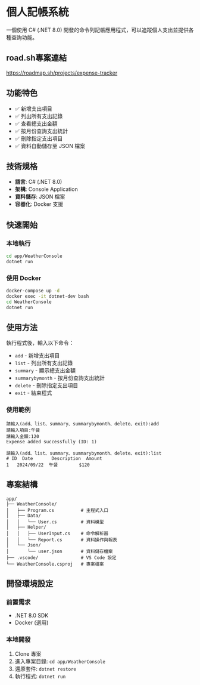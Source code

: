# 個人記帳系統

一個使用 C# (.NET 8.0) 開發的命令列記帳應用程式，可以追蹤個人支出並提供各種查詢功能。

## road.sh專案連結

https://roadmap.sh/projects/expense-tracker

## 功能特色

- ✅ 新增支出項目
- ✅ 列出所有支出記錄
- ✅ 查看總支出金額
- ✅ 按月份查詢支出統計
- ✅ 刪除指定支出項目
- ✅ 資料自動儲存至 JSON 檔案

## 技術規格

- **語言**: C# (.NET 8.0)
- **架構**: Console Application
- **資料儲存**: JSON 檔案
- **容器化**: Docker 支援

## 快速開始

### 本地執行

```bash
cd app/WeatherConsole
dotnet run
```

### 使用 Docker

```bash
docker-compose up -d
docker exec -it dotnet-dev bash
cd WeatherConsole
dotnet run
```

## 使用方法

執行程式後，輸入以下命令：

- `add` - 新增支出項目
- `list` - 列出所有支出記錄
- `summary` - 顯示總支出金額
- `summarybymonth` - 按月份查詢支出統計
- `delete` - 刪除指定支出項目
- `exit` - 結束程式

### 使用範例

```
請輸入(add、list、summary、summarybymonth、delete、exit):add
請輸入項目:午餐
請輸入金額:120
Expense added successfully (ID: 1)

請輸入(add、list、summary、summarybymonth、delete、exit):list
# ID  Date       Description  Amount
1   2024/09/22  午餐        $120
```

## 專案結構

```
app/
├── WeatherConsole/
│   ├── Program.cs          # 主程式入口
│   ├── Data/
│   │   └── User.cs         # 資料模型
│   ├── Helper/
│   │   ├── UserInput.cs    # 命令解析器
│   │   └── Report.cs       # 資料操作與報表
│   └── Json/
│       └── user.json       # 資料儲存檔案
├── .vscode/                # VS Code 設定
└── WeatherConsole.csproj   # 專案檔案
```

## 開發環境設定

### 前置需求

- .NET 8.0 SDK
- Docker (選用)

### 本地開發

1. Clone 專案
2. 進入專案目錄: `cd app/WeatherConsole`
3. 還原套件: `dotnet restore`
4. 執行程式: `dotnet run`
